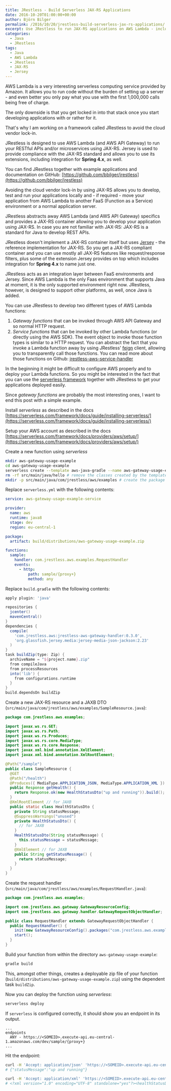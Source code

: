 ```yaml
---
title: JRestless - Build Serverless JAX-RS Applications
date: 2016-10-20T01:00:00+00:00
author: Björn Bilger
permalink: /2016/10/20/jrestless-build-serverless-jax-rs-applications/
excerpt: Use JRestless to run JAX-RS applications on AWS Lambda - including integration for Spring 4.x
categories:
  - Java
  - JRestless
tags:
  - Java
  - AWS Lambda
  - JRestless
  - JAX-RS
  - Jersey
---
```


AWS Lambda is a very interesting serverless computing service provided by Amazon. It allows you to run code without the burden of setting up a server - and even better you only pay what you use with the first 1,000,000 calls being free of charge.

The only downside is that you get locked in into that stack once you start developing applications with or rather for it.

That's why I am working on a framework called JRestless to avoid the cloud vendor lock-in.

JRestless is designed to use AWS Lambda (and AWS API Gateway) to run your RESTful APIs and/or microservices using JAX-RS. Jersey is used to provide compliance with the JAX-RS standard and allows you to use its extensions, including integration for **Spring 4.x**, as well.

You can find JRestless together with example applications and documentation on GitHub: [https://github.com/bbilger/jrestless](https://github.com/bbilger/jrestless)

Avoiding the cloud vendor lock-in by using JAX-RS allows you to develop, test and run your applications locally and - if required - move your application from AWS Lambda to another FaaS (Function as a Service) environment or a normal application server.

JRestless abstracts away AWS Lambda (and AWS API Gateway) specifics and provides a JAX-RS container allowing you to develop your application using JAX-RS. In case you are not familiar with JAX-RS: JAX-RS is a standard for Java to develop REST APIs.

JRestless doesn't implement a JAX-RS container itself but uses [Jersey](https://jersey.java.net/) - the reference implementation for JAX-RS. So you get a JAX-RS compliant container and you can use mostly all JAX-RS features like request/response filters, plus some of the extension Jersey provides on top which includes integration for **Spring 4.x** to name just one.

JRestless acts as an integration layer between FaaS environments and Jersey. Since AWS Lambda is the only Faas environment that supports Java at moment, it is the only supported environment right now. JRestless, however, is designed to support other platforms, as well, once Java is added.

You can use JRestless to develop two different types of AWS Lambda functions:

1. _Gateway functions_ that can be invoked through AWS API Gateway and so normal HTTP request.
2. _Service functions_ that can be invoked by other Lambda functions (or directly using the AWS SDK). The event object to invoke those function types is similar to a HTTP request. You can abstract the fact that you invoke a Lambda function away by using JRestless' [feign](https://github.com/OpenFeign/feign) client, allowing you to transparently call those functions. You can read more about those functions on Github: [jrestless-aws-service-handler](https://github.com/bbilger/jrestless/tree/master/aws/service/jrestless-aws-service-handler)

In the beginning it might be difficult to configure AWS properly and to deploy your Lambda functions. So you might be interested in the fact that you can use the [serverless framework](https://github.com/serverless/serverless) together with JRestless to get your applications deployed easily.

Since _gateway functions_ are probably the most interesting ones, I want to end this post with a simple example.

Install _serverless_ as described in the docs [https://serverless.com/framework/docs/guide/installing-serverless/](https://serverless.com/framework/docs/guide/installing-serverless/)

Setup your AWS account as described in the docs [https://serverless.com/framework/docs/providers/aws/setup/](https://serverless.com/framework/docs/providers/aws/setup/)

Create a new function using _serverless_

```bash
mkdir aws-gateway-usage-example
cd aws-gateway-usage-example
serverless create --template aws-java-gradle --name aws-gateway-usage-example
rm -rf src/main/java/hello # remove the classes created by the template
mkdir -p src/main/java/com/jrestless/aws/examples # create the package structure
```
Replace `serverless.yml` with the following contents:

```yml
service: aws-gateway-usage-example-service

provider:
  name: aws
  runtime: java8
  stage: dev
  region: eu-central-1

package:
  artifact: build/distributions/aws-gateway-usage-example.zip

functions:
  sample:
    handler: com.jrestless.aws.examples.RequestHandler
    events:
      - http:
          path: sample/{proxy+}
          method: any

```

Replace `build.gradle` with the following contents:

```gradle
apply plugin: 'java'

repositories {
  jcenter()
  mavenCentral()
}
dependencies {
  compile(
    'com.jrestless.aws:jrestless-aws-gateway-handler:0.3.0',
    'org.glassfish.jersey.media:jersey-media-json-jackson:2.23'
  )
}
task buildZip(type: Zip) {
  archiveName = "${project.name}.zip"
  from compileJava
  from processResources
  into('lib') {
    from configurations.runtime
  }
}
build.dependsOn buildZip

```

Create a new JAX-RS resource and a JAXB DTO (`src/main/java/com/jrestless/aws/examples/SampleResource.java`):

```java
package com.jrestless.aws.examples;

import javax.ws.rs.GET;
import javax.ws.rs.Path;
import javax.ws.rs.Produces;
import javax.ws.rs.core.MediaType;
import javax.ws.rs.core.Response;
import javax.xml.bind.annotation.XmlElement;
import javax.xml.bind.annotation.XmlRootElement;

@Path("/sample")
public class SampleResource {
  @GET
  @Path("/health")
  @Produces({ MediaType.APPLICATION_JSON, MediaType.APPLICATION_XML })
  public Response getHealth() {
    return Response.ok(new HealthStatusDto("up and running")).build();
  }
  @XmlRootElement // for JAXB
  public static class HealthStatusDto {
    private String statusMessage;
    @SuppressWarnings("unused")
    private HealthStatusDto() {
      // for JAXB
    }
    HealthStatusDto(String statusMessage) {
      this.statusMessage = statusMessage;
    }
    @XmlElement // for JAXB
    public String getStatusMessage() {
      return statusMessage;
    }
  }
}
```

Create the request handler (`src/main/java/com/jrestless/aws/examples/RequestHandler.java`):

```java
package com.jrestless.aws.examples;

import com.jrestless.aws.gateway.GatewayResourceConfig;
import com.jrestless.aws.gateway.handler.GatewayRequestObjectHandler;

public class RequestHandler extends GatewayRequestObjectHandler {
  public RequestHandler() {
    init(new GatewayResourceConfig().packages("com.jrestless.aws.examples"));
    start();
  }
}
```

Build your function from within the directory `aws-gateway-usage-example`:

```bash
gradle build
```

This, amongst other things, creates a deployable zip file of your function (`build/distributions/aws-gateway-usage-example.zip`) using the dependent task `buildZip`.

Now you can deploy the function using _serverless_:

```bash
serverless deploy
```

If `serverless` is configured correctly, it should show you an endpoint in its output.

```
...
endpoints
  ANY - https://<SOMEID>.execute-api.eu-central-1.amazonaws.com/dev/sample/{proxy+}
...
```

Hit the endpoint:

```sh
curl -H 'Accept: application/json' 'https://<SOMEID>.execute-api.eu-central-1.amazonaws.com/dev/sample/health'
# {"statusMessage":"up and running"}
```

```sh
curl -H 'Accept: application/xml' 'https://<SOMEID>.execute-api.eu-central-1.amazonaws.com/dev/sample/health'
# <?xml version="1.0" encoding="UTF-8" standalone="yes"?><healthStatusDto><statusMessage>up and running</statusMessage></healthStatusDto>
```
